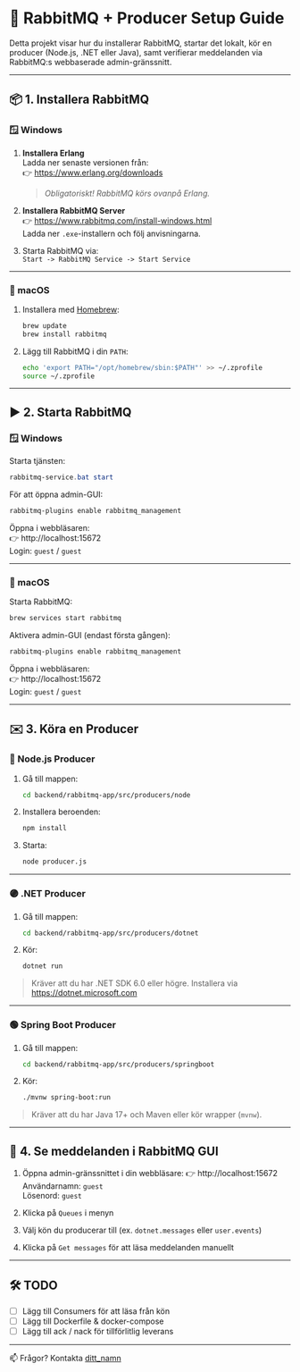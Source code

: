 # 🐇 RabbitMQ + Producer Setup Guide

Detta projekt visar hur du installerar RabbitMQ, startar det lokalt, kör en producer (Node.js, .NET eller Java), samt verifierar meddelanden via RabbitMQ:s webbaserade admin-gränssnitt.

---

## 📦 1. Installera RabbitMQ

### 🪟 Windows

1. **Installera Erlang**  
   Ladda ner senaste versionen från:  
   👉 https://www.erlang.org/downloads  
   > *Obligatoriskt! RabbitMQ körs ovanpå Erlang.*

2. **Installera RabbitMQ Server**  
   👉 https://www.rabbitmq.com/install-windows.html  
   Ladda ner `.exe`-installern och följ anvisningarna.

3. Starta RabbitMQ via:  
   `Start -> RabbitMQ Service -> Start Service`

---

### 🍏 macOS

1. Installera med [Homebrew](https://brew.sh):
   ```bash
   brew update
   brew install rabbitmq
   ```

2. Lägg till RabbitMQ i din `PATH`:
   ```bash
   echo 'export PATH="/opt/homebrew/sbin:$PATH"' >> ~/.zprofile
   source ~/.zprofile
   ```

---

## ▶️ 2. Starta RabbitMQ

### 🪟 Windows

Starta tjänsten:
```powershell
rabbitmq-service.bat start
```

För att öppna admin-GUI:
```bash
rabbitmq-plugins enable rabbitmq_management
```

Öppna i webbläsaren:  
👉 http://localhost:15672  
Login: `guest` / `guest`

---

### 🍏 macOS

Starta RabbitMQ:
```bash
brew services start rabbitmq
```

Aktivera admin-GUI (endast första gången):
```bash
rabbitmq-plugins enable rabbitmq_management
```

Öppna i webbläsaren:  
👉 http://localhost:15672  
Login: `guest` / `guest`

---

## ✉️ 3. Köra en Producer

### 🔵 Node.js Producer

1. Gå till mappen:
   ```bash
   cd backend/rabbitmq-app/src/producers/node
   ```

2. Installera beroenden:
   ```bash
   npm install
   ```

3. Starta:
   ```bash
   node producer.js
   ```

---

### 🟣 .NET Producer

1. Gå till mappen:
   ```bash
   cd backend/rabbitmq-app/src/producers/dotnet
   ```

2. Kör:
   ```bash
   dotnet run
   ```

> Kräver att du har .NET SDK 6.0 eller högre. Installera via https://dotnet.microsoft.com

---

### 🟢 Spring Boot Producer

1. Gå till mappen:
   ```bash
   cd backend/rabbitmq-app/src/producers/springboot
   ```

2. Kör:
   ```bash
   ./mvnw spring-boot:run
   ```

> Kräver att du har Java 17+ och Maven eller kör wrapper (`mvnw`).

---

## 👀 4. Se meddelanden i RabbitMQ GUI

1. Öppna admin-gränssnittet i din webbläsare:
   👉 http://localhost:15672  
   Användarnamn: `guest`  
   Lösenord: `guest`

2. Klicka på `Queues` i menyn

3. Välj kön du producerar till (ex. `dotnet.messages` eller `user.events`)

4. Klicka på `Get messages` för att läsa meddelanden manuellt

---

## 🛠 TODO

- [ ] Lägg till Consumers för att läsa från kön
- [ ] Lägg till Dockerfile & docker-compose
- [ ] Lägg till ack / nack för tillförlitlig leverans

---

📫 Frågor? Kontakta [ditt_namn](mailto:din@mail.com)

